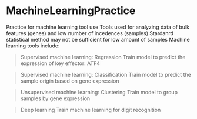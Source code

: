 # MachineLearningPractice
Practice for machine learning tool use
Tools used for analyzing data of bulk features (genes) and low number of incedences (samples)
Stardanrd statistical method may not be sufficient for low amount of samples
Machine learning tools include:
> Supervised machine learning: Regression
  Train model to predict the expression of key effector: ATF4
  
> Supervised machine learning: Classification
  Train model to predict the sample origin based on gene expression

> Unsupervised machine learning: Clustering
  Train model to group samples by gene expression 

> Deep learning
  Train machine learning for digit recognition
